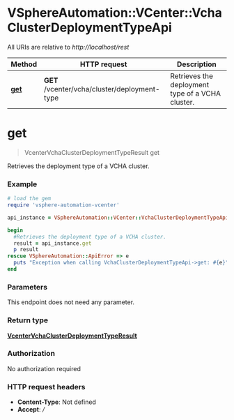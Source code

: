 # VSphereAutomation::VCenter::VchaClusterDeploymentTypeApi

All URIs are relative to *http://localhost/rest*

Method | HTTP request | Description
------------- | ------------- | -------------
[**get**](VchaClusterDeploymentTypeApi.md#get) | **GET** /vcenter/vcha/cluster/deployment-type | Retrieves the deployment type of a VCHA cluster.


# **get**
> VcenterVchaClusterDeploymentTypeResult get

Retrieves the deployment type of a VCHA cluster.

### Example
```ruby
# load the gem
require 'vsphere-automation-vcenter'

api_instance = VSphereAutomation::VCenter::VchaClusterDeploymentTypeApi.new

begin
  #Retrieves the deployment type of a VCHA cluster.
  result = api_instance.get
  p result
rescue VSphereAutomation::ApiError => e
  puts "Exception when calling VchaClusterDeploymentTypeApi->get: #{e}"
end
```

### Parameters
This endpoint does not need any parameter.

### Return type

[**VcenterVchaClusterDeploymentTypeResult**](VcenterVchaClusterDeploymentTypeResult.md)

### Authorization

No authorization required

### HTTP request headers

 - **Content-Type**: Not defined
 - **Accept**: */*



